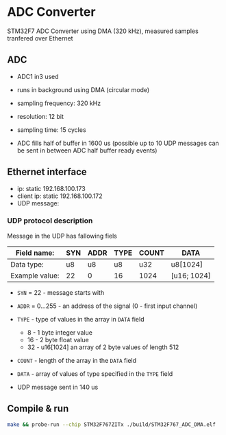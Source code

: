 # ADC Converter

STM32F7 ADC Converter using DMA (320 kHz), measured samples tranfered over Ethernet

## ADC

- ADC1 in3 used
- runs in background using DMA (circular mode)
- sampling frequency: 320 kHz
- resolution: 12 bit
- sampling time: 15 cycles

- ADC fills half of buffer in 1600 us (possible up to 10 UDP messages can be sent in between ADC half buffer ready events)

## Ethernet interface

- ip: static 192.168.100.173
- client ip: static 192.168.100.172
- UDP message:

### UDP protocol description

Message in the UDP has fallowing fiels

|Field name:   | SYN | ADDR | TYPE | COUNT | DATA        |
|---           | --- | ---- | ---- | ----- | ----        |
|Data type:    | u8  | u8   | u8   | u32   | u8[1024]    | 
|Example value:| 22  | 0    | 16   | 1024  | [u16; 1024] |
- `SYN` = 22 - message starts with
- `ADDR` = 0...255 - an address of the signal (0 - first input channel)
- `TYPE` - type of values in the array in `DATA` field
  - 8 - 1 byte integer value
  - 16 - 2 byte float value
  - 32 - u16[1024] an array of 2 byte values of length 512
- `COUNT` - length of the array in the `DATA` field
- `DATA` - array of values of type specified in the `TYPE` field

- UDP message sent in 140 us

## Compile & run

```bash
make && probe-run --chip STM32F767ZITx ./build/STM32F767_ADC_DMA.elf
```
